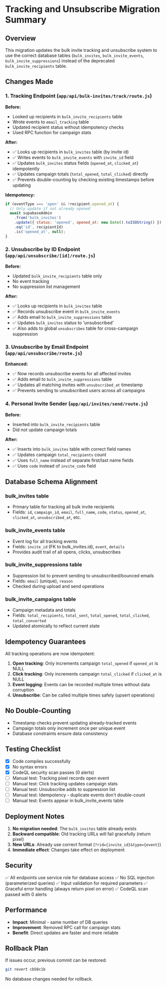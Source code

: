 # Tracking and Unsubscribe Migration Summary

## Overview
This migration updates the bulk invite tracking and unsubscribe system to use the correct database tables (`bulk_invites`, `bulk_invite_events`, `bulk_invite_suppressions`) instead of the deprecated `bulk_invite_recipients` table.

## Changes Made

### 1. Tracking Endpoint (`app/api/bulk-invites/track/route.js`)

**Before:**
- Looked up recipients in `bulk_invite_recipients` table
- Wrote events to `email_tracking` table
- Updated recipient status without idempotency checks
- Used RPC function for campaign stats

**After:**
- ✅ Looks up recipients in `bulk_invites` table (by invite id)
- ✅ Writes events to `bulk_invite_events` with `invite_id` field
- ✅ Updates `bulk_invites` status fields (`opened_at`, `clicked_at`) idempotently
- ✅ Updates campaign totals (`total_opened`, `total_clicked`) directly
- ✅ Prevents double-counting by checking existing timestamps before updating

**Idempotency:**
```javascript
if (eventType === 'open' && !recipient.opened_at) {
  // Only update if not already opened
  await supabaseAdmin
    .from('bulk_invites')
    .update({ status: 'opened', opened_at: new Date().toISOString() })
    .eq('id', recipientId)
    .is('opened_at', null);
}
```

### 2. Unsubscribe by ID Endpoint (`app/api/unsubscribe/[id]/route.js`)

**Before:**
- Updated `bulk_invite_recipients` table only
- No event tracking
- No suppression list management

**After:**
- ✅ Looks up recipients in `bulk_invites` table
- ✅ Records unsubscribe event in `bulk_invite_events`
- ✅ Adds email to `bulk_invite_suppressions` table
- ✅ Updates `bulk_invites` status to 'unsubscribed'
- ✅ Also adds to global `unsubscribes` table for cross-campaign suppression

### 3. Unsubscribe by Email Endpoint (`app/api/unsubscribe/route.js`)

**Enhanced:**
- ✅ Now records unsubscribe events for all affected invites
- ✅ Adds email to `bulk_invite_suppressions` table
- ✅ Updates all matching invites with `unsubscribed_at` timestamp
- ✅ Prevents sending to unsubscribed users across all campaigns

### 4. Personal Invite Sender (`app/api/invites/send/route.js`)

**Before:**
- Inserted into `bulk_invite_recipients` table
- Did not update campaign totals

**After:**
- ✅ Inserts into `bulk_invites` table with correct field names
- ✅ Updates campaign `total_recipients` count
- ✅ Uses `full_name` instead of separate first/last name fields
- ✅ Uses `code` instead of `invite_code` field

## Database Schema Alignment

### bulk_invites table
- Primary table for tracking all bulk invite recipients
- Fields: `id`, `campaign_id`, `email`, `full_name`, `code`, `status`, `opened_at`, `clicked_at`, `unsubscribed_at`, etc.

### bulk_invite_events table
- Event log for all tracking events
- Fields: `invite_id` (FK to bulk_invites.id), `event`, `details`
- Provides audit trail of all opens, clicks, unsubscribes

### bulk_invite_suppressions table
- Suppression list to prevent sending to unsubscribed/bounced emails
- Fields: `email` (unique), `reason`
- Checked during upload and send operations

### bulk_invite_campaigns table
- Campaign metadata and totals
- Fields: `total_recipients`, `total_sent`, `total_opened`, `total_clicked`, `total_converted`
- Updated atomically to reflect current state

## Idempotency Guarantees

All tracking operations are now idempotent:

1. **Open tracking**: Only increments campaign `total_opened` if `opened_at` is NULL
2. **Click tracking**: Only increments campaign `total_clicked` if `clicked_at` is NULL
3. **Event logging**: Events can be recorded multiple times without data corruption
4. **Unsubscribe**: Can be called multiple times safely (upsert operations)

## No Double-Counting

- Timestamp checks prevent updating already-tracked events
- Campaign totals only increment once per unique event
- Database constraints ensure data consistency

## Testing Checklist

- [x] Code compiles successfully
- [x] No syntax errors
- [x] CodeQL security scan passes (0 alerts)
- [ ] Manual test: Tracking pixel records open event
- [ ] Manual test: Click tracking updates campaign stats
- [ ] Manual test: Unsubscribe adds to suppression list
- [ ] Manual test: Idempotency - duplicate events don't double-count
- [ ] Manual test: Events appear in bulk_invite_events table

## Deployment Notes

1. **No migration needed**: The `bulk_invites` table already exists
2. **Backward compatible**: Old tracking URLs will fail gracefully (return pixel)
3. **New URLs**: Already use correct format (`?rid={invite_id}&type={event}`)
4. **Immediate effect**: Changes take effect on deployment

## Security

✅ All endpoints use service role for database access
✅ No SQL injection (parameterized queries)
✅ Input validation for required parameters
✅ Graceful error handling (always return pixel on error)
✅ CodeQL scan passed with 0 alerts

## Performance

- **Impact**: Minimal - same number of DB queries
- **Improvement**: Removed RPC call for campaign stats
- **Benefit**: Direct updates are faster and more reliable

## Rollback Plan

If issues occur, previous commit can be restored:
```bash
git revert cb50c1b
```

No database changes needed for rollback.
